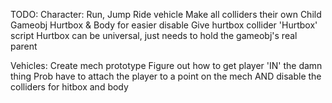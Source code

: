 TODO:
Character:
  Run, Jump
  Ride vehicle
  Make all colliders their own Child Gameobj
    Hurtbox & Body for easier disable
    Give hurtbox collider 'Hurtbox' script
      Hurtbox can be universal, just needs to hold the gameobj's real parent

Vehicles:
  Create mech prototype
  Figure out how to get player 'IN' the damn thing
    Prob have to attach the player to a point on the mech
    AND
    disable the colliders for hitbox and body
